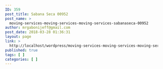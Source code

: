 ```yaml
---
ID: 359
post_title: Sabana Seca 00952
post_name: >
  moving-services-moving-services-moving-services-sabanaseca-00952
author: mrgabonijeff@gmail.com
post_date: 2018-03-28 01:36:31
layout: page
link: >
  http://localhost/wordpress/moving-services-moving-services-moving-services-sabanaseca-00952/
published: true
tags: [ ]
categories: [ ]
---
```

